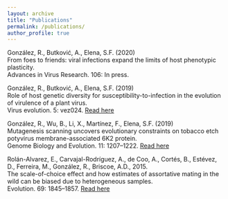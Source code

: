 ```yaml
---
layout: archive
title: "Publications"
permalink: /publications/
author_profile: true
---
```


González, R., Butković, A., Elena, S.F. (2020)<br/>
From foes to friends: viral infections expand the limits of host phenotypic plasticity.<br/>
Advances in Virus Research. 106: In press.

González, R., Butković, A., Elena, S.F. (2019)<br/>
Role of host genetic diversity for susceptibility-to-infection in the evolution of virulence of a plant virus.<br/> 
Virus evolution. 5: vez024. 
[Read here](https://doi.org/10.1093/ve/vez024)

González, R., Wu, B., Li, X., Martínez, F., Elena, S.F. (2019)<br/> 
Mutagenesis scanning uncovers evolutionary constraints on tobacco etch potyvirus membrane-associated 6K2 protein.<br/> 
Genome Biology and Evolution. 11: 1207–1222. 
[Read here](https://doi.org/10.1093/gbe/evz069)

Rolán-Alvarez, E., Carvajal-Rodríguez, A., de Coo, A., Cortés, B., Estévez, D., Ferreira, M., González, R., Briscoe, A.D., 2015.<br/> 
The scale-of-choice effect and how estimates of assortative mating in the wild can be biased due to heterogeneous samples.<br/> 
Evolution. 69: 1845–1857. 
[Read here](https://doi.org/10.1111/evo.12691)
